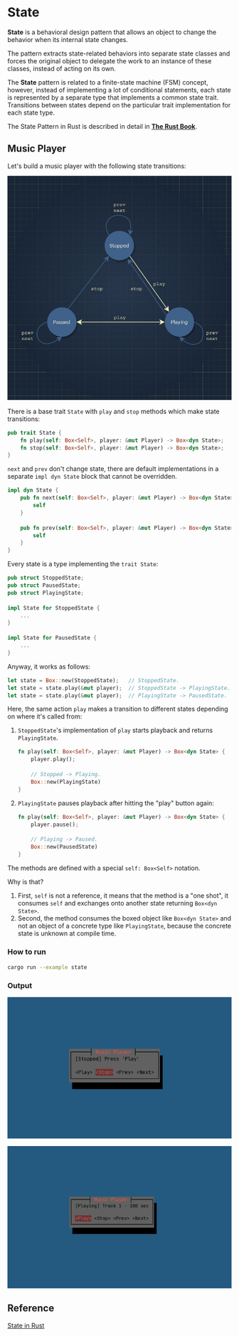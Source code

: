 # State
**State** is a behavioral design pattern that allows an object to change the behavior when its internal state changes.

The pattern extracts state-related behaviors into separate state classes and forces the original object to delegate 
the work to an instance of these classes, instead of acting on its own.

The **State** pattern is related to a finite-state machine (FSM) concept, however, instead of implementing a lot of 
conditional statements, each state is represented by a separate type that implements a common state trait. Transitions 
between states depend on the particular trait implementation for each state type.

The State Pattern in Rust is described in detail in [**The Rust Book**](https://doc.rust-lang.org/book/ch17-03-oo-design-patterns.html).


## Music Player
Let's build a music player with the following state transitions:

![](images/state_machine.jpg)

There is a base trait `State` with `play` and `stop` methods which make state transitions:

```rust
pub trait State {
    fn play(self: Box<Self>, player: &mut Player) -> Box<dyn State>;
    fn stop(self: Box<Self>, player: &mut Player) -> Box<dyn State>;
}
```

`next` and `prev` don't change state, there are default implementations in a separate `impl dyn State` block that 
cannot be overridden.

```rust
impl dyn State {
    pub fn next(self: Box<Self>, player: &mut Player) -> Box<dyn State> {
        self
    }

    pub fn prev(self: Box<Self>, player: &mut Player) -> Box<dyn State> {
        self
    }
}
```

Every state is a type implementing the `trait State`:

```rust
pub struct StoppedState;
pub struct PausedState;
pub struct PlayingState;

impl State for StoppedState {
    ...
}

impl State for PausedState {
    ...
}
```

Anyway, it works as follows:

```rust
let state = Box::new(StoppedState);   // StoppedState.
let state = state.play(&mut player);  // StoppedState -> PlayingState.
let state = state.play(&mut player);  // PlayingState -> PausedState.
```

Here, the same action `play` makes a transition to different states depending on where it's called from:

1. `StoppedState`'s implementation of `play` starts playback and returns `PlayingState`.

   ```rust
   fn play(self: Box<Self>, player: &mut Player) -> Box<dyn State> {
       player.play();

       // Stopped -> Playing.
       Box::new(PlayingState)
   }
   ```

2. `PlayingState` pauses playback after hitting the "play" button again:

   ```rust
   fn play(self: Box<Self>, player: &mut Player) -> Box<dyn State> {
       player.pause();

       // Playing -> Paused.
       Box::new(PausedState)
   }
   ```
The methods are defined with a special `self: Box<Self>` notation.

Why is that?

1. First, `self` is not a reference, it means that the method is a "one shot", it consumes `self` and exchanges onto 
   another state returning `Box<dyn State>`.
2. Second, the method consumes the boxed object like `Box<dyn State>` and not an object of a concrete type like 
   `PlayingState`, because the concrete state is unknown at compile time.

   
### How to run

```bash
cargo run --example state
```
### Output

![](images/stopped.png)

![](images/playing.png)



## Reference

[State in Rust](https://refactoring.guru/design-patterns/state/rust/example)
